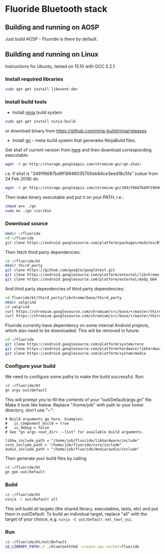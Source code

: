 # Fluoride Bluetooth stack

## Building and running on AOSP
Just build AOSP - Fluoride is there by default.

## Building and running on Linux

Instructions for Ubuntu, tested on 15.10 with GCC 5.2.1.

### Install required libraries
```sh
sudo apt-get install libevent-dev
```

### Install build tools

  - Install [ninja](https://ninja-build.org/) build system

```sh
sudo apt-get install ninja-build
```
or download binary from https://github.com/ninja-build/ninja/releases

  - Install [gn](https://chromium.googlesource.com/chromium/src/tools/gn/) -  meta-build system that generates NinjaBuild files.

Get sha1 of current version from [here](
https://chromium.googlesource.com/chromium/buildtools/+/master/linux64/gn.sha1) and then download corresponding executable:

```sh
wget -O gn http://storage.googleapis.com/chromium-gn/<gn.sha1>
```
i.e. if sha1 is "3491f6687bd9f19946035700eb84ce3eed18c5fa" (value from 24 Feb 2016) do
```sh
wget -O gn http://storage.googleapis.com/chromium-gn/3491f6687bd9f19946035700eb84ce3eed18c5fa
```
Then make binary executable and put it on your PATH, i.e.:
```sh
chmod a+x ./gn
sudo mv ./gn /usr/bin
```

### Download source
```sh
mkdir ~/fluoride
cd ~/fluoride
git clone https://android.googlesource.com/platform/packages/modules/Bluetooth/system
```
Then fetch third party dependencies:
```sh
cd ~/fluoride/bt
mkdir third_party
git clone https://github.com/google/googletest.git
git clone https://android.googlesource.com/platform/external/libchrome
git clone https://android.googlesource.com/platform/external/modp_b64
```
And third party dependencies of third party dependencies:

```sh
cd fluoride/bt/third_party/libchrome/base/third_party
mkdir valgrind
cd valgrind
curl https://chromium.googlesource.com/chromium/src/base/+/master/third_party/valgrind/valgrind.h?format=TEXT | base64 -d > valgrind.h
curl https://chromium.googlesource.com/chromium/src/base/+/master/third_party/valgrind/memcheck.h?format=TEXT | base64 -d > memcheck.h
```
Fluoride currently have dependency on some internal Android projects, which also need to be downloaded. This will be removed in future:
```sh
cd ~/fluoride
git clone https://android.googlesource.com/platform/system/core
git clone https://android.googlesource.com/platform/hardware/libhardware
git clone https://android.googlesource.com/platform/system/media
```

### Configure your build
We need to configure some paths to make the build successful. Run:
```sh
cd ~/fluoride/bt
gn args out/Default
```
This will prompt you to fill the contents of your "out/Default/args.gn" file. Make it look like below. Replace "/home/job" with path to your home directory, don't use "~":
```
# Build arguments go here. Examples:
#   is_component_build = true
#   is_debug = false
# See "gn args <out_dir> --list" for available build arguments.

libhw_include_path = "/home/job/fluoride/libhardware/include"
core_include_path = "/home/job/fluoride/core/include"
audio_include_path = "/home/job/fluoride/media/audio/include"
```

Then generate your build files by calling
```sh
cd ~/fluoride/bt
gn gen out/Default
```

### Build

```sh
cd ~/fluoride/bt
ninja -C out/Default all
```

This will build all targets (the shared library, executables, tests, etc) and put them in out/Default. To build an individual target, replace "all" with the target of your choice, e.g. ```ninja -C out/Default net_test_osi```.

### Run

```sh
cd ~/fluoride/bt/out/Default
LD_LIBRARY_PATH=./ ./bluetoothtbd -create-ipc-socket=fluoride
```
